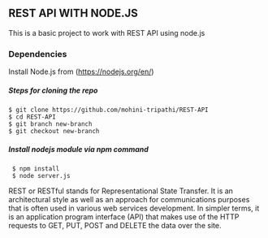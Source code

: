 ## REST API WITH NODE.JS

This is a basic project to work with REST API using node.js

### Dependencies

Install Node.js from (https://nodejs.org/en/)

##### Steps for cloning the repo
```
$ git clone https://github.com/mohini-tripathi/REST-API
$ cd REST-API
$ git branch new-branch
$ git checkout new-branch
```

##### Install nodejs module via npm command
```
 $ npm install
 $ node server.js 
```

REST or RESTful stands for Representational State Transfer. It is an architectural style as well as an approach for communications purposes that is often used in various web services development. In simpler terms, it is an application program interface (API) that makes use of the HTTP requests to GET, PUT, POST and DELETE the data over the site.
